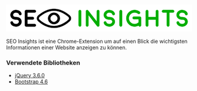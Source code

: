 ![](img/seo-insights-heading.png)

SEO Insights ist eine Chrome-Extension um auf einen Blick die wichtigsten Informationen einer Website anzeigen zu können.

### Verwendete Bibliotheken

* [jQuery 3.6.0](https://jquery.com/)
* [Bootstrap 4.6](https://getbootstrap.com/docs/4.5/getting-started/introduction/)